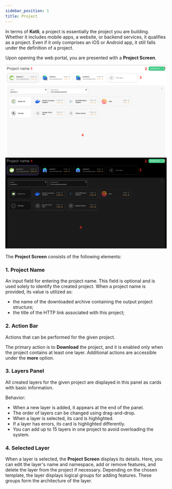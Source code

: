 ```yaml
---
sidebar_position: 1
title: Project
---
```


In terms of **Kotli**, a project is essentially the project you are building.
Whether it includes mobile apps, a website, or backend services, it qualifies as a project.
Even if it only comprises an iOS or Android app, it still falls under the definition of a project.

Upon opening the web portal, you are presented with a **Project Screen**.

![Project](img/project_light.png#gh-light-mode-only)![Project](img/project_dark.png#gh-dark-mode-only)

The **Project Screen** consists of the following elements:

### 1. Project Name

An input field for entering the project name.
This field is optional and is used solely to identify the created project.
When a project name is provided, its value is utilized as:

- the name of the downloaded archive containing the output project structure;
- the title of the HTTP link associated with this project;

### 2. Action Bar

Actions that can be performed for the given project.

The primary action is to **Download** the project, and it is enabled only when the project contains at least one layer.
Additional actions are accessible under the **more** option.

### 3. Layers Panel

All created layers for the given project are displayed in this panel as cards with basic information.

Behavior:

- When a new layer is added, it appears at the end of the panel.
- The order of layers can be changed using drag-and-drop.
- When a layer is selected, its card is highlighted.
- If a layer has errors, its card is highlighted differently.
- You can add up to 15 layers in one project to avoid overloading the system.

### 4. Selected Layer

When a layer is selected, the **Project Screen** displays its details.
Here, you can edit the layer's name and namespace, add or remove features, and delete the layer from the project if necessary.
Depending on the chosen template, the layer displays logical groups for adding features.
These groups form the architecture of the layer.


